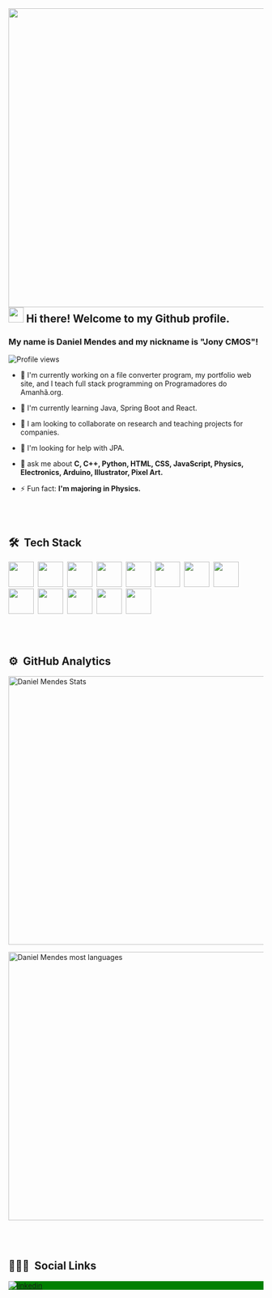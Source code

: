 <img align="right" height="590em" src="https://user-images.githubusercontent.com/74942522/146465734-04ddc936-26ab-4559-a534-716efd22678f.jpg"/>

## <img src="https://raw.githubusercontent.com/kaueMarques/kaueMarques/master/hi.gif" width="30px"> Hi there! Welcome to my Github profile.
### My name is Daniel Mendes and my nickname is "Jony CMOS"!

<p align="left"> <img src="https://komarev.com/ghpvc/?username=DanielMendesSensei&color=green" alt="Profile views"/> <p>


- 🔭 I'm currently working on a file converter program, my portfolio web site, and I teach full stack programming on Programadores do Amanhã.org.

- 🌱 I'm currently learning Java, Spring Boot and React.

- 👯 I am looking to collaborate on research and teaching projects for companies.

- 🤔 I'm looking for help with JPA.

- 💬 ask me about **C, C++, Python, HTML, CSS, JavaScript, Physics, Electronics, Arduino, Illustrator, Pixel Art.**

- ⚡ Fun fact: **I'm majoring in Physics.**

<br><br>

## 🛠 &nbsp;Tech Stack

<img src="https://cdn.jsdelivr.net/gh/devicons/devicon/icons/python/python-original-wordmark.svg" width="50px"/>&nbsp;
<img src="https://cdn.jsdelivr.net/gh/devicons/devicon/icons/qt/qt-original.svg" width="50px"/>&nbsp;
<img src="https://cdn.jsdelivr.net/gh/devicons/devicon/icons/mysql/mysql-original-wordmark.svg" width="50px"/>&nbsp;
<img src="https://cdn.jsdelivr.net/gh/devicons/devicon/icons/django/django-plain.svg" width="50px"/>&nbsp;
<img src="https://cdn.jsdelivr.net/gh/devicons/devicon/icons/git/git-original.svg" width="50px"/>&nbsp;
<img src="https://cdn.jsdelivr.net/gh/devicons/devicon/icons/javascript/javascript-original.svg" width="50px"/>&nbsp;
<img src="https://cdn.jsdelivr.net/gh/devicons/devicon/icons/c/c-original.svg" width="50px"/>&nbsp;
<img src="https://cdn.jsdelivr.net/gh/devicons/devicon/icons/embeddedc/embeddedc-original-wordmark.svg" width="50px"/>&nbsp;
<img src="https://cdn.jsdelivr.net/gh/devicons/devicon/icons/cplusplus/cplusplus-original.svg" width="50px"/>&nbsp;
<img src="https://cdn.jsdelivr.net/gh/devicons/devicon/icons/arduino/arduino-original-wordmark.svg" width="50px"/>&nbsp;
<img src="https://cdn.jsdelivr.net/gh/devicons/devicon/icons/html5/html5-original.svg" width="50px"/>&nbsp;
<img src="https://cdn.jsdelivr.net/gh/devicons/devicon/icons/css3/css3-original.svg" width="50px"/>&nbsp;
<img src="https://cdn.jsdelivr.net/gh/devicons/devicon/icons/illustrator/illustrator-plain.svg" width="50px"/>&nbsp;

<br><br>

## ⚙️ &nbsp;GitHub Analytics

<p align="left">
<img width="530em" src="https://github-readme-stats.vercel.app/api?username=DanielMendesSensei&show_icons=true&theme=merko" alt="Daniel Mendes Stats"/>
</p>
<img width="530em" src="https://github-readme-stats.vercel.app/api/top-langs/?username=DanielMendesSensei&layout=compact&theme=merko" alt="Daniel Mendes most languages"/>

<br><br>

## 👨🏽‍🦲 &nbsp;Social Links

<p align="left" style="background:green">
<a href="https://www.linkedin.com/in/daniel-jos%C3%A9-mendes-2bb155192/" target="_blank">
	<img align="center" src="https://img.shields.io/badge/-DanielMendesSensei-05122A?style=flat&logo=linkedin" alt="linkedin"/>
</a>
</p>
